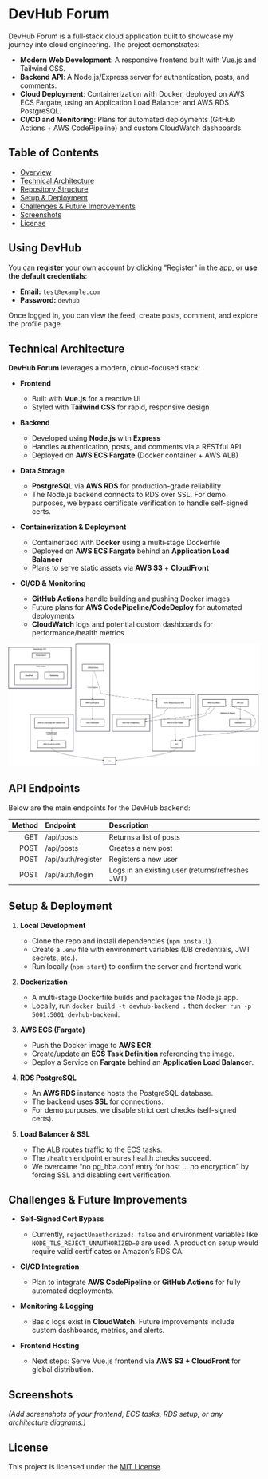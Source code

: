 # DevHub Forum

DevHub Forum is a full‑stack cloud application built to showcase my journey into cloud engineering. The project demonstrates:

- **Modern Web Development**: A responsive frontend built with Vue.js and Tailwind CSS.
- **Backend API**: A Node.js/Express server for authentication, posts, and comments.
- **Cloud Deployment**: Containerization with Docker, deployed on AWS ECS Fargate, using an Application Load Balancer and AWS RDS PostgreSQL.
- **CI/CD and Monitoring**: Plans for automated deployments (GitHub Actions + AWS CodePipeline) and custom CloudWatch dashboards.

## Table of Contents
- [Overview](#devhub-forum)
- [Technical Architecture](#technical-architecture)
- [Repository Structure](#repository-structure)
- [Setup & Deployment](#setup--deployment)
- [Challenges & Future Improvements](#challenges--future-improvements)
- [Screenshots](#screenshots)
- [License](#license)

## Using DevHub

You can **register** your own account by clicking "Register" in the app, or **use the default credentials**:

- **Email:** `test@example.com`
- **Password:** `devhub`

Once logged in, you can view the feed, create posts, comment, and explore the profile page.

## Technical Architecture

**DevHub Forum** leverages a modern, cloud-focused stack:

- **Frontend**  
  - Built with **Vue.js** for a reactive UI  
  - Styled with **Tailwind CSS** for rapid, responsive design  

- **Backend**  
  - Developed using **Node.js** with **Express**  
  - Handles authentication, posts, and comments via a RESTful API  
  - Deployed on **AWS ECS Fargate** (Docker container + AWS ALB)

- **Data Storage**  
  - **PostgreSQL** via **AWS RDS** for production-grade reliability  
  - The Node.js backend connects to RDS over SSL. For demo purposes, we bypass certificate verification to handle self-signed certs.

- **Containerization & Deployment**  
  - Containerized with **Docker** using a multi‑stage Dockerfile  
  - Deployed on **AWS ECS Fargate** behind an **Application Load Balancer**  
  - Plans to serve static assets via **AWS S3** + **CloudFront**

- **CI/CD & Monitoring**  
  - **GitHub Actions** handle building and pushing Docker images  
  - Future plans for **AWS CodePipeline/CodeDeploy** for automated deployments  
  - **CloudWatch** logs and potential custom dashboards for performance/health metrics

![Architecture Diagram](./docs/architecture-diagram.png)

## API Endpoints

Below are the main endpoints for the DevHub backend:

| Method | Endpoint              | Description                                    |
|-------:|:----------------------|:-----------------------------------------------|
|  GET   | /api/posts           | Returns a list of posts                        |
|  POST  | /api/posts           | Creates a new post                             |
|  POST  | /api/auth/register   | Registers a new user                           |
|  POST  | /api/auth/login      | Logs in an existing user (returns/refreshes JWT)|

## Setup & Deployment

1. **Local Development**  
   - Clone the repo and install dependencies (`npm install`).  
   - Create a `.env` file with environment variables (DB credentials, JWT secrets, etc.).  
   - Run locally (`npm start`) to confirm the server and frontend work.

2. **Dockerization**  
   - A multi-stage Dockerfile builds and packages the Node.js app.  
   - Locally, run `docker build -t devhub-backend .` then `docker run -p 5001:5001 devhub-backend`.

3. **AWS ECS (Fargate)**  
   - Push the Docker image to **AWS ECR**.  
   - Create/update an **ECS Task Definition** referencing the image.  
   - Deploy a Service on **Fargate** behind an **Application Load Balancer**.

4. **RDS PostgreSQL**  
   - An **AWS RDS** instance hosts the PostgreSQL database.  
   - The backend uses **SSL** for connections.  
   - For demo purposes, we disable strict cert checks (self-signed certs).

5. **Load Balancer & SSL**  
   - The ALB routes traffic to the ECS tasks.  
   - The `/health` endpoint ensures health checks succeed.  
   - We overcame “no pg_hba.conf entry for host ... no encryption” by forcing SSL and disabling cert verification.

## Challenges & Future Improvements

- **Self-Signed Cert Bypass**  
  - Currently, `rejectUnauthorized: false` and environment variables like `NODE_TLS_REJECT_UNAUTHORIZED=0` are used. A production setup would require valid certificates or Amazon’s RDS CA.

- **CI/CD Integration**  
  - Plan to integrate **AWS CodePipeline** or **GitHub Actions** for fully automated deployments.

- **Monitoring & Logging**  
  - Basic logs exist in **CloudWatch**. Future improvements include custom dashboards, metrics, and alerts.

- **Frontend Hosting**  
  - Next steps: Serve Vue.js frontend via **AWS S3 + CloudFront** for global distribution.

## Screenshots

*(Add screenshots of your frontend, ECS tasks, RDS setup, or any architecture diagrams.)*

## License

This project is licensed under the [MIT License](./LICENSE).

